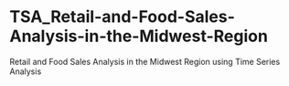 # TSA_Retail-and-Food-Sales-Analysis-in-the-Midwest-Region
Retail and Food Sales Analysis in the Midwest Region using Time Series Analysis
